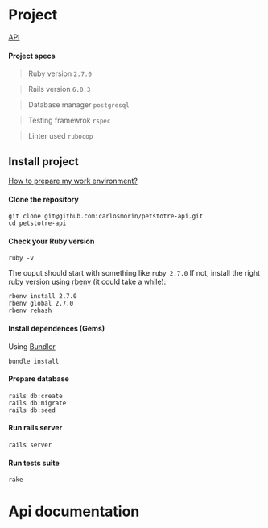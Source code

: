 # Project

[API](https://petstoreapi.herokuapp.com/api/v1/)

#### Project specs
> Ruby version `2.7.0`

> Rails version `6.0.3`

> Database manager `postgresql`

> Testing framewrok `rspec`

> Linter used `rubocop`

## Install project
[How to prepare my work environment?](https://gorails.com/setup/ubuntu/16.04)


#### Clone the repository
```
git clone git@github.com:carlosmorin/petstotre-api.git
cd petstotre-api
```

#### Check your Ruby version
```
ruby -v
```
The ouput should start with something like `ruby 2.7.0`
If not, install the right ruby version using [rbenv](https://github.com/rbenv/rbenv) (it could take a while):

```
rbenv install 2.7.0
rbenv global 2.7.0
rbenv rehash 
```

#### Install dependences (Gems)
Using [Bundler](https://github.com/bundler/bundler)

```
bundle install
```

#### Prepare database
```
rails db:create 
rails db:migrate 
rails db:seed
```

#### Run rails server

```
rails server

```

#### Run tests suite

```
rake

```

# Api documentation
